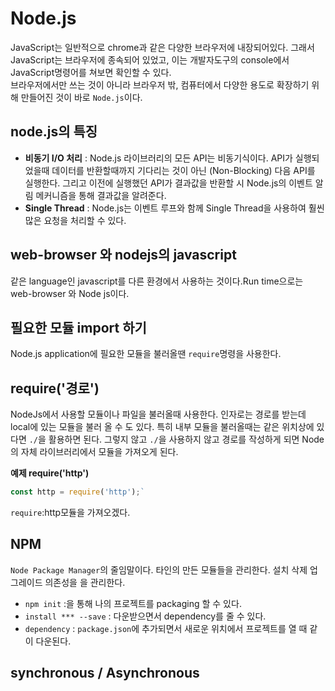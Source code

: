 # Node.js

JavaScript는 일반적으로 chrome과 같은 다양한 브라우저에 내장되어있다. 그래서 JavaScript는 브라우저에 종속되어 있었고, 이는 개발자도구의 console에서 JavaScript명령어를 쳐보면 확인할 수 있다.  
브라우저에서만 쓰는 것이 아니라 브라우저 밖, 컴퓨터에서 다양한 용도로 확장하기 위해 만들어진 것이 바로 `Node.js`이다.

## node.js의 특징

- **비동기 I/O 처리** : Node.js 라이브러리의 모든 API는 비동기식이다. API가 실행되었을때 데이터를 반환할때까지 기다리는 것이 아닌 (Non-Blocking) 다음 API를 실행한다. 그리고 이전에 실행했던 API가 결과값을 반환할 시 Node.js의 이벤트 알림 메커니즘을 통해 결과값을 알려준다.
- **Single Thread** : Node.js는 이벤트 루프와 함께 Single Thread을 사용하여 훨씬 많은 요청을 처리할 수 있다.

## web-browser 와 nodejs의 javascript

같은 language인 javascript를 다른 환경에서 사용하는 것이다.Run time으로는 web-browser 와 Node js이다.

## 필요한 모듈 import 하기

Node.js application에 필요한 모듈을 불러올땐 `require`명령을 사용한다.

## require('경로')

NodeJs에서 사용할 모듈이나 파일을 불러올때 사용한다. 인자로는 경로를 받는데 local에 있는 모듈을 불러 올 수 도 있다. 특히 내부 모듈을 불러올때는 같은 위치상에 있다면 `./`을 활용하면 된다. 그렇지 않고 `./`을 사용하지 않고 경로를 작성하게 되면 Node의 자체 라이브러리에서 모듈을 가져오게 된다.

**예제 require('http')**

```javascript
const http = require('http');`
```

`require`:http모듈을 가져오겠다.

## NPM

`Node Package Manager`의 줄임말이다. 타인의 만든 모듈들을 관리한다. 설치 삭제 업그레이드 의존성을 을 관리한다.

- `npm init` :을 통해 나의 프로젝트를 packaging 할 수 있다.
- `install *** --save` : 다운받으면서 dependency를 줄 수 있다.
- `dependency` : `package.json`에 추가되면서 새로운 위치에서 프로젝트를 열 때 같이 다운된다.

## synchronous / Asynchronous
